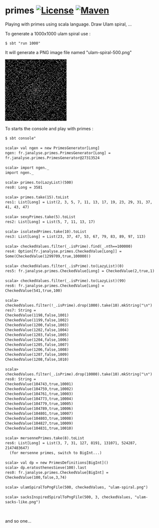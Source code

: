 # primes [![License][licenseImg]][licenseLink] [![Maven][mavenImg]][mavenLink]

Playing with primes using scala language. Draw Ulam spiral, ...

To generate a 1000x1000 ulam spiral use : 
```
$ sbt "run 1000"
```
It will generate a PNG image file named "ulam-spiral-500.png"

![](images/ulam-spiral-200.png)

To starts the console and play with primes :
```
$ sbt console"

scala> val ngen = new PrimesGenerator[Long]
ngen: fr.janalyse.primes.PrimesGenerator[Long] = fr.janalyse.primes.PrimesGenerator@27313524

scala> import ngen._
import ngen._

scala> primes.to(LazyList)(500)
res0: Long = 3581

scala> primes.take(15).toList
res1: List[Long] = List(2, 3, 5, 7, 11, 13, 17, 19, 23, 29, 31, 37, 41, 43, 47)

scala> sexyPrimes.take(5).toList
res2: List[Long] = List(5, 7, 11, 13, 17)

scala> isolatedPrimes.take(10).toList
res3: List[Long] = List(23, 37, 47, 53, 67, 79, 83, 89, 97, 113)

scala> checkedValues.filter(_.isPrime).find(_.nth==100000)
res4: Option[fr.janalyse.primes.CheckedValue[Long]] = Some(CheckedValue(1299709,true,100000))

scala> checkedValues.filter(_.isPrime).to(LazyList)(0)
res5: fr.janalyse.primes.CheckedValue[Long] = CheckedValue(2,true,1)

scala> checkedValues.filter(_.isPrime).to(LazyList)(99)
res6: fr.janalyse.primes.CheckedValue[Long] = CheckedValue(541,true,100)

scala> checkedValues.filter(!_.isPrime).drop(1000).take(10).mkString("\n")
res7: String = 
CheckedValue(1198,false,1001)
CheckedValue(1199,false,1002)
CheckedValue(1200,false,1003)
CheckedValue(1202,false,1004)
CheckedValue(1203,false,1005)
CheckedValue(1204,false,1006)
CheckedValue(1205,false,1007)
CheckedValue(1206,false,1008)
CheckedValue(1207,false,1009)
CheckedValue(1208,false,1010)

scala> checkedValues.filter(_.isPrime).drop(10000).take(10).mkString("\n")
res8: String = 
CheckedValue(104743,true,10001)
CheckedValue(104759,true,10002)
CheckedValue(104761,true,10003)
CheckedValue(104773,true,10004)
CheckedValue(104779,true,10005)
CheckedValue(104789,true,10006)
CheckedValue(104801,true,10007)
CheckedValue(104803,true,10008)
CheckedValue(104827,true,10009)
CheckedValue(104831,true,10010)

scala> mersennePrimes.take(8).toList
res6: List[Long] = List(3, 7, 31, 127, 8191, 131071, 524287, 2147483647)
  (for mersenne primes, switch to BigInt...)

scala> val dp = new PrimesDefinitions[BigInt]()
scala> dp.eratosthenesSieve(100).last
res0: fr.janalyse.primes.CheckedValue[BigInt] = CheckedValue(100,false,3,74)

scala> ulamSpiralToPngFile(500, checkedValues, "ulam-spiral.png")

scala> sacksInspiredSpiralToPngFile(500, 3, checkedValues, "ulam-sacks-like.png")

  
```

and so one...

[mavenImg]: https://img.shields.io/maven-central/v/fr.janalyse/primes_2.13.svg
[mavenLink]: https://search.maven.org/#search%7Cga%7C1%7Cfr.janalyse.primes

[licenseImg]: https://img.shields.io/github/license/dacr/primes.svg
[licenseLink]: https://www.apache.org/licenses/LICENSE-2.0.txt
